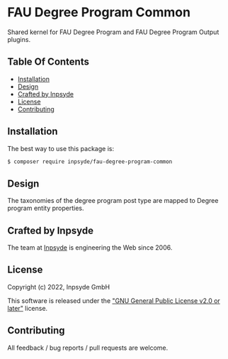 # FAU Degree Program Common

Shared kernel for FAU Degree Program and FAU Degree Program Output plugins.

## Table Of Contents

* [Installation](#installation)
* [Design](#design)
* [Crafted by Inpsyde](#crafted-by-inpsyde)
* [License](#license)
* [Contributing](#contributing)

## Installation

The best way to use this package is:

```BASH
$ composer require inpsyde/fau-degree-program-common
```

## Design

The taxonomies of the degree program post type are mapped to Degree program entity properties.

## Crafted by Inpsyde

The team at [Inpsyde](https://inpsyde.com) is engineering the Web since 2006.

## License

Copyright (c) 2022, Inpsyde GmbH

This software is released under the ["GNU General Public License v2.0 or later"](LICENSE) license.

## Contributing

All feedback / bug reports / pull requests are welcome.
